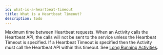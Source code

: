 ```yaml
---
id: what-is-a-heartbeat-timeout
title: What is a Heartbeat Timeout?
description: todo
---
```


Maximum time between Heartbeat requests.
  When an Activity calls the Heartbeat API, the calls will not be sent to the service unless the Heartbeat Timeout is specified.
  If a Heartbeat Timeout is specified then the Activity must call the Heartbeat API within this timeout.
  See [Long Running Activities](#long-running-activities).
